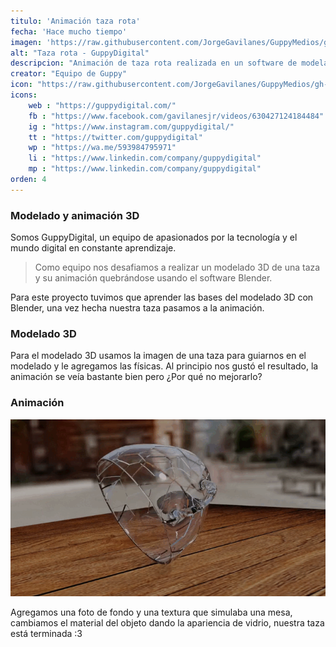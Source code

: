 ```yaml
---
titulo: 'Animación taza rota'
fecha: 'Hace mucho tiempo'
imagen: 'https://raw.githubusercontent.com/JorgeGavilanes/GuppyMedios/gh-pages/proyecto-tazaRota.png'
alt: "Taza rota - GuppyDigital"
descripcion: "Animación de taza rota realizada en un software de modelado en 3D, la idea nació como desafío en equipo."
creator: "Equipo de Guppy"
icon: "https://raw.githubusercontent.com/JorgeGavilanes/GuppyMedios/gh-pages/Guppy.svg"
icons:
    web : "https://guppydigital.com/"
    fb : "https://www.facebook.com/gavilanesjr/videos/630427124184484"
    ig : "https://www.instagram.com/guppydigital/"
    tt : "https://twitter.com/guppydigital"
    wp : "https://wa.me/593984795971"
    li : "https://www.linkedin.com/company/guppydigital"
    mp : "https://www.linkedin.com/company/guppydigital"
orden: 4
---
```


### Modelado y animación 3D

Somos GuppyDigital, un equipo de apasionados por la tecnología y el mundo digital en constante aprendizaje.

>Como equipo nos desafiamos a realizar un modelado 3D de una taza y su animación quebrándose usando el software Blender.

Para este proyecto tuvimos que aprender las bases del modelado 3D con Blender, una vez hecha nuestra taza pasamos a la animación.

### Modelado 3D

Para el modelado 3D usamos la imagen de una taza para guiarnos en el modelado y le agregamos las físicas. Al principio
nos gustó el resultado, la animación se veía bastante bien pero ¿Por qué no mejorarlo?

### Animación

![Taza rota](https://raw.githubusercontent.com/JorgeGavilanes/GuppyMedios/gh-pages/tazaRota.gif)

Agregamos una foto de fondo y una textura que simulaba una mesa, cambiamos el material del objeto dando la apariencia de vidrio,
nuestra taza está terminada :3